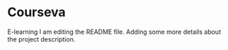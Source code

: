 # Courseva
E-learning
I am editing the README file. Adding some more details about the project description.

